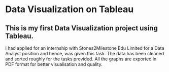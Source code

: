 # Data Visualization on Tableau

## This is my first Data Visualization project using Tableau.

I had applied for an internship with Stones2Milestone Edu Limited for a Data Analyst position
and hence, was given this task.
The data has been cleaned and sorted roughly for the tasks provided.
All the graphs are exported in PDF format for better visualisation and quality.

